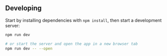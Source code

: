 ## Developing

Start by installing dependencies with `npm install`, then start a development server:

```bash
npm run dev

# or start the server and open the app in a new browser tab
npm run dev -- --open
```
